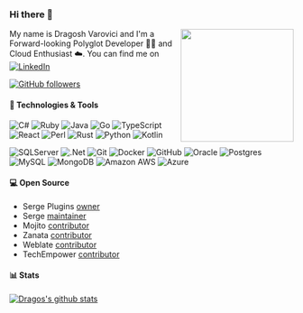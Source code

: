 ### Hi there 👋

[<img align='right' src='https://user-images.githubusercontent.com/5713670/87202985-820dcb80-c2b6-11ea-9f56-7ec461c497c3.gif' width='200"'>](https://github.com/dragosv)

My name is Dragosh Varovici and I'm a Forward-looking Polyglot Developer 👨‍💻 and Cloud Enthusiast ☁️. You can find me on [![LinkedIn][1.2]][1]

[![GitHub followers](https://img.shields.io/github/followers/dragosv?label=Follow&style=social)](https://github.com/dragosv?tab=followers)

#### 🔧 Technologies & Tools

![C#](https://img.shields.io/badge/-c%23-%23239120?logo=c-sharp&cacheSeconds=10000)
![Ruby](https://img.shields.io/badge/-ruby-%23CC342D.svg?logo=ruby&logoColor=white)
![Java](https://img.shields.io/badge/-java-E34A86?logo=java&cacheSeconds=10000)
![Go](https://img.shields.io/badge/-Go-black?logo=Go&cacheSeconds=10000)
![TypeScript](https://img.shields.io/badge/-TypeScript-black?logo=typescript&cacheSeconds=10000)
![React](https://img.shields.io/badge/-React-black?logo=react&cacheSeconds=10000)
![Perl](https://img.shields.io/badge/-Perl-black?logo=perl&cacheSeconds=10000)
![Rust](https://img.shields.io/badge/-Rust-black?logo=Rust&cacheSeconds=10000)
![Python](https://img.shields.io/badge/-python-3670A0?logo=python&logoColor=ffdd54)
![Kotlin](https://img.shields.io/badge/-Kotlin-black?logo=Kotlin&cacheSeconds=10000)

![SQLServer](https://img.shields.io/badge/-Microsoft%20SQL%20Sever-CC2927?logo=microsoft%20sql%20server&logoColor=white)
![.Net](https://img.shields.io/badge/-.NET-5C2D91?logo=.net&logoColor=white)
![Git](https://img.shields.io/badge/-Git-black?style=flat-square&logo=git&cacheSeconds=10000)
![Docker](https://img.shields.io/badge/-Docker-black?logo=docker&cacheSeconds=10000)
![GitHub](https://img.shields.io/badge/-GitHub-181717?logo=github&cacheSeconds=10000)
![Oracle](https://img.shields.io/badge/-Oracle-F80000?logo=oracle&logoColor=white)
![Postgres](https://img.shields.io/badge/-postgres-%23316192.svg?logo=postgresql&logoColor=white)
![MySQL](https://img.shields.io/badge/-mysql-%2300f.svg?logo=mysql&logoColor=white)
![MongoDB](https://img.shields.io/badge/-MongoDB-%234ea94b.svg?logo=mongodb&logoColor=white)
![Amazon AWS](https://img.shields.io/badge/-Amazon%20AWS-232F3E?logo=amazon-aws&cacheSeconds=10000)
![Azure](https://img.shields.io/badge/-Azure-5C2D91?logo=microsoft-azure&cacheSeconds=10000&logoColor=white)

#### 💻 Open Source

- Serge Plugins [owner](https://github.com/dragosv/serge-plugins)
- Serge [maintainer](https://github.com/serge-community/serge/pulls?q=is%3Apr+author%3Adragosv)
- Mojito [contributor](https://github.com/box/mojito/pulls?q=is%3Apr+author%3Adragosv) 
- Zanata [contributor](https://github.com/zanata/zanata-platform/pulls?q=is%3Apr+author%3Adragosv)
- Weblate [contributor](https://github.com/WeblateOrg/wlc/pulls?q=is%3Apr+author%3Adragosv)
- TechEmpower [contributor](https://github.com/TechEmpower/FrameworkBenchmarks/pulls?q=is%3Apr+author%3Adragosv)

#### 📊 Stats 

[![Dragos's github stats](https://github-readme-stats.vercel.app/api?username=dragosv&count_private=true&show_icons=true&include_all_commits=true)](https://github.com/anuraghazra/github-readme-stats)

<!-- icons without padding -->

[1.2]: https://raw.githubusercontent.com/MartinHeinz/MartinHeinz/master/linkedin-3-16.png


<!-- links to your social media accounts -->

[1]: https://www.linkedin.com/in/dragoshzeepertvarovici
